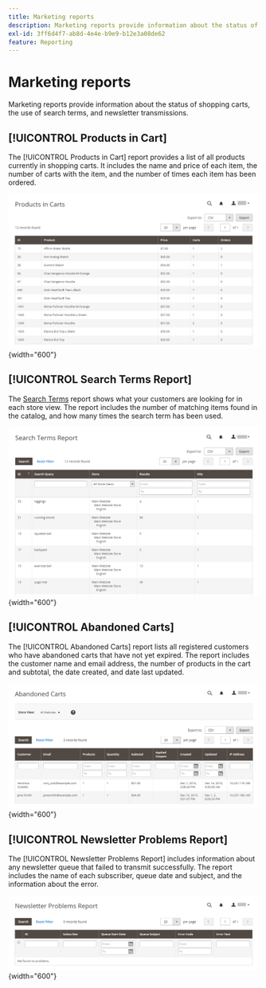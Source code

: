 ```yaml
---
title: Marketing reports
description: Marketing reports provide information about the status of shopping carts, the use of search terms, and newsletter transmissions.
exl-id: 3ff6d4f7-ab8d-4e4e-b9e9-b12e3a08de62
feature: Reporting
---
```

# Marketing reports

Marketing reports provide information about the status of shopping carts, the use of search terms, and newsletter transmissions.

## [!UICONTROL Products in Cart]

The [!UICONTROL Products in Cart] report provides a list of all products currently in shopping carts. It includes the name and price of each item, the number of carts with the item, and the number of times each item has been ordered.

![Products in Cart report](./assets/products-in-cart.png){width="600"}

## [!UICONTROL Search Terms Report]

The [Search Terms](../catalog/search-terms.md#search-terms-report) report shows what your customers are looking for in each store view. The report includes the number of matching items found in the catalog, and how many times the search term has been used.

![Search Terms Report](./assets/search-terms.png){width="600"}

## [!UICONTROL Abandoned Carts]

The [!UICONTROL Abandoned Carts] report lists all registered customers who have abandoned carts that have not yet expired. The report includes the customer name and email address, the number of products in the cart and subtotal, the date created, and date last updated.

![Abandoned Carts Report](./assets/abandoned-carts.png){width="600"}

## [!UICONTROL Newsletter Problems Report]

The [!UICONTROL Newsletter Problems Report] includes information about any newsletter queue that failed to transmit successfully. The report includes the name of each subscriber, queue date and subject, and the information about the error.

![Newsletter Problems Report](./assets/newsletter-problems.png){width="600"}
